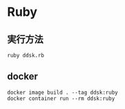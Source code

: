 # Ruby

## 実行方法

`ruby ddsk.rb`

## docker

```console
docker image build . --tag ddsk:ruby
docker container run --rm ddsk:ruby
```
